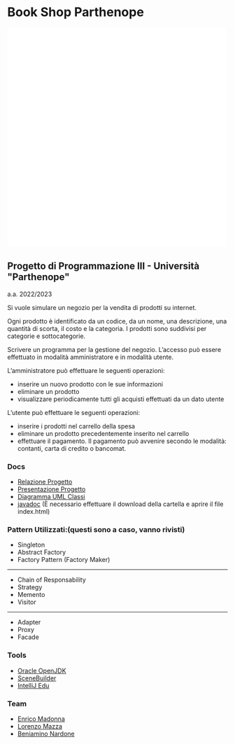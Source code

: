 # Book Shop Parthenope

![projectLogo](gui/images/logoapp.png)

## Progetto di Programmazione III - Università "Parthenope" 

a.a. 2022/2023

Si vuole simulare un negozio per la vendita di prodotti su internet. 

Ogni prodotto è identificato da un codice, da un nome, una descrizione, una quantità di scorta,
il costo e la categoria. I prodotti sono suddivisi per categorie e sottocategorie.


Scrivere un programma per la gestione del negozio. L’accesso può essere effettuato in modalità amministratore e in modalità utente.


L’amministratore può effettuare le seguenti operazioni:


- inserire un nuovo prodotto con le sue informazioni 
- eliminare un prodotto 
- visualizzare periodicamente tutti gli acquisti effettuati da un dato utente


L’utente può effettuare le seguenti operazioni:
- inserire i prodotti nel carrello della spesa 
- eliminare un prodotto precedentemente inserito nel carrello 
- effettuare il pagamento. Il pagamento può avvenire secondo le modalità: contanti, carta di credito o bancomat.



### Docs
- [Relazione Progetto](link)
- [Presentazione Progetto](link)
- [Diagramma UML Classi](link)
- [javadoc](link) (È necessario effettuare il download della cartella e aprire il file index.html)

### Pattern Utilizzati:(questi sono a caso, vanno rivisti)
- Singleton
- Abstract Factory
- Factory Pattern (Factory Maker)
----------------------------
- Chain of Responsability
- Strategy
- Memento
- Visitor
----------------------------
- Adapter
- Proxy
- Facade

### Tools
- [Oracle OpenJDK](https://openjdk.java.net/projects/jdk)
- [SceneBuilder](https://gluonhq.com/products/scene-builder/)
- [IntelliJ Edu](https://www.jetbrains.com/idea/)

### Team
- [Enrico Madonna](link)
- [Lorenzo Mazza]()
- [Beniamino Nardone]()



